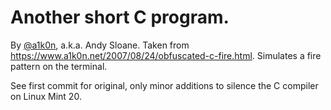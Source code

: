 # Another short C program.

By [@a1k0n](http://twitter.com/a1k0n/), a.k.a. Andy Sloane.  Taken from
<https://www.a1k0n.net/2007/08/24/obfuscated-c-fire.html>.  Simulates a
fire pattern on the terminal.

See first commit for original, only minor additions to silence the C
compiler on Linux Mint 20.

